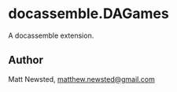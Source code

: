 # docassemble.DAGames

A docassemble extension.

## Author

Matt Newsted, matthew.newsted@gmail.com

